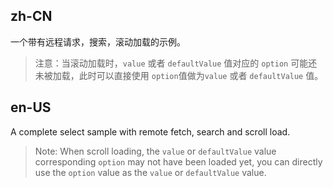 ## zh-CN

一个带有远程请求，搜索，滚动加载的示例。

> 注意：当滚动加载时，`value` 或者 `defaultValue` 值对应的 `option` 可能还未被加载，此时可以直接使用 `option`值做为`value` 或者 `defaultValue` 值。

## en-US

A complete select sample with remote fetch, search and scroll load.

> Note: When scroll loading, the `value` or `defaultValue` value corresponding `option` may not have been loaded yet, you can directly use the `option` value as the `value` or `defaultValue` value.
